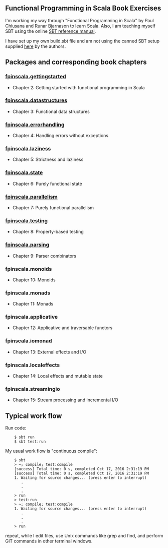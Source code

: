## Functional Programming in Scala Book Exercises

I'm working my way through "Functional Programming in Scala"
by Paul Chiusana and Runar Bjarnason to learn Scala.  Also, I am
teaching myself SBT using the online
[SBT reference manual](http://www.scala-sbt.org/).

I have set up my own build.sbt file and am not using the canned SBT
setup supplied [here](https://github.com/fpinscala/fpinscala) by the
authors.

## Packages and corresponding book chapters

### [fpinscala.gettingstarted](src/main/scala/fpinscala/gettingstarted/)
* Chapter 2: Getting started with functional programming in Scala

### [fpinscala.datastructures](src/main/scala/fpinscala/datastructures/)
* Chapter 3: Functional data structures

### [fpinscala.errorhandling](src/main/scala/fpinscala/errorhandling/)
* Chapter 4: Handling errors without exceptions

### [fpinscala.laziness](src/main/scala/fpinscala/laziness/)
* Chapter 5: Strictness and laziness

### [fpinscala.state](src/main/scala/fpinscala/state/)
* Chapter 6: Purely functional state

### [fpinscala.parallelism](src/main/scala/fpinscala/parallelism/)
* Chapter 7: Purely functional parallelism

### [fpinscala.testing](src/main/scala/fpinscala/testing/)
* Chapter 8: Property-based testing

### [fpinscala.parsing](src/main/scala/fpinscala/parsing/)
* Chapter 9: Parser combinators

### fpinscala.monoids
* Chapter 10: Monoids

### fpinscala.monads
* Chapter 11: Monads

### fpinscala.applicative
* Chapter 12: Applicative and traversable functors

### fpinscala.iomonad
* Chapter 13: External effects and I/O

### fpinscala.localeffects
* Chapter 14: Local effects and mutable state

### fpinscala.streamingio
* Chapter 15: Stream processing and incremental I/O

## Typical work flow

Run code:
```
    $ sbt run
    $ sbt test:run
```
My usual work flow is "continuous compile":
```
    $ sbt
    > ~; compile; test:compile
    [success] Total time: 0 s, completed Oct 17, 2016 2:31:19 PM
    [success] Total time: 0 s, completed Oct 17, 2016 2:31:19 PM
    1. Waiting for source changes... (press enter to interrupt)
       .
       .
       .
    > run
    > test:run
    > ~; compile; test:compile
    1. Waiting for source changes... (press enter to interrupt)
       .
       .
       .
    > run
```
repeat, while I edit files, use Unix commands like grep and
find, and perform GIT commands in other terminal windows.

